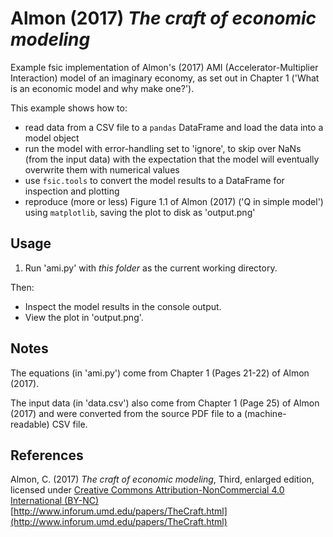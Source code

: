 # Almon (2017) *The craft of economic modeling*

Example fsic implementation of Almon's (2017) AMI (Accelerator-Multiplier
Interaction) model of an imaginary economy, as set out in Chapter 1 ('What is
an economic model and why make one?').

This example shows how to:

* read data from a CSV file to a `pandas` DataFrame and load the data into a
  model object
* run the model with error-handling set to 'ignore', to skip over NaNs (from
  the input data) with the expectation that the model will eventually overwrite
  them with numerical values
* use `fsic.tools` to convert the model results to a DataFrame for inspection
  and plotting
* reproduce (more or less) Figure 1.1 of Almon (2017) ('Q in simple model')
  using `matplotlib`, saving the plot to disk as 'output.png'


## Usage

1. Run 'ami.py' with *this folder* as the current working directory.

Then:

* Inspect the model results in the console output.
* View the plot in 'output.png'.


## Notes

The equations (in 'ami.py') come from Chapter 1 (Pages 21-22) of Almon (2017).

The input data (in 'data.csv') also come from Chapter 1 (Page 25) of Almon
(2017) and were converted from the source PDF file to a (machine-readable) CSV
file.


## References

Almon, C. (2017)
*The craft of economic modeling*, Third, enlarged edition,
licensed under [Creative Commons Attribution-NonCommercial 4.0 International
(BY-NC)](https://creativecommons.org/licenses/by-nc/4.0/legalcode)  
[http://www.inforum.umd.edu/papers/TheCraft.html](http://www.inforum.umd.edu/papers/TheCraft.html)
